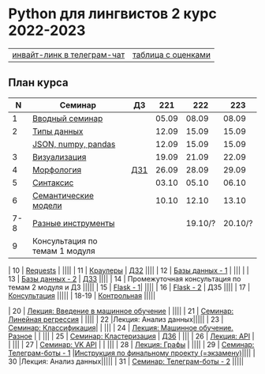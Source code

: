 # Python для лингвистов 2 курс 2022-2023

<table>
  <tr>
    <td> <a href="https://t.me/+qSMpNlvxRVpmZTVi"> инвайт-линк в телеграм-чат </a> </td>
    <td> <a href="https://docs.google.com/spreadsheets/d/17giJ1Qtz3wMvfrvyA5DsQ0KCfTRaPc15eZSN2b_QcfI/edit?usp=sharing"> таблица с оценками </a> </td>
  </tr>
</table>

## План курса

| N  | Семинар     | ДЗ | 221 | 222 | 223 |
| -- | ----------- | -- | --- | --- | --- |
| 1  | [Вводный семинар](https://github.com/hse-ling-python/seminars/blob/master/intro/course_intro_2023.ipynb) | | 05.09 | 08.09 | 08.09 |
| 2  | [Типы данных](https://github.com/hse-ling-python/seminars/blob/master/data_structures/data_structures_1(1).ipynb) || 12.09 | 15.09 | 15.09 |  
|| [JSON, numpy, pandas](https://github.com/hse-ling-python/seminars/blob/master/json_data/json_1.ipynb) || 12.09 | 15.09 | 15.09 |  
| 3  | [Визуализация](https://github.com/hse-ling-python/seminars/blob/master/visualization/visualization_for_students.ipynb) || 19.09 | 21.09 | 22.09 | 
| 4  | [Морфология](https://github.com/hse-ling-python/seminars/blob/master/morphology/morphology_1.ipynb) | [ДЗ1](https://github.com/hse-ling-python/seminars/blob/master/homework22-23/hw1.md) | 26.09 | 28.09 | 29.09 |
| 5 | [Синтаксис](https://github.com/hse-ling-python/seminars/blob/master/UDPipe/syntax.md) | | 03.10 |05.10 |06.10|
| 6  | [Семантические модели](https://github.com/hse-ling-python/seminars/blob/master/vector_models/vector_models_21_22.ipynb) |  | 10.10 | 12.10 | 13.10 | 
| 7-8  | [Разные инструменты](https://github.com/hse-ling-python/seminars/blob/master/random_compling/compling.md) | | |19.10/?| 20.10/?|
| 9 | Консультация по темам 1 модуля |||||

| 10 | [Requests](https://github.com/hse-ling-python/seminars/blob/master/html_and_requests/requests_2021.ipynb) | ||||
| 11  | [Краулеры](https://github.com/hse-ling-python/seminars/blob/master/crawlers/crawlers_1.ipynb) | [ДЗ2](https://github.com/hse-ling-python/seminars/blob/master/homework22-23/hw4.md) ||||
| 12 | [Базы данных - 1](https://github.com/hse-ling-python/seminars/blob/master/databases/databases_2020_1.ipynb) | ||| |
| 13  | [Базы данных - 2](https://github.com/hse-ling-python/seminars/blob/master/databases/databases_2020_2.ipynb) | [ДЗ3](https://github.com/hse-ling-python/seminars/blob/master/homework22-23/hw3.md) ||||
| 14 | Промежуточная консультация по темам 2 модуля и ДЗ |||||
| 15  | [Flask - 1](https://github.com/hse-ling-python/seminars/blob/master/flask_applications/flask1.ipynb)| ||||
| 16  | [Flask - 2](https://github.com/hse-ling-python/seminars/blob/master/flask_applications/flask_2-3.md) | ДЗ5 ||||
| 17 | [Консультация](https://github.com/hse-ling-python/seminars/blob/master/KontrolnayaInstruction.md) |||||
| 18-19 | [Контрольная](https://github.com/hse-ling-python/seminars/blob/master/KontrolnayaInstruction.md) |||||

| 20  | [Лекция: Введение в машинное обучение](https://github.com/hse-ling-python/seminars/blob/master/ml/intro.ipynb) | ||||
| 21  | [Семинар: Линейная регрессия](https://github.com/hse-ling-python/seminars/blob/master/ml/Linear_Regression.ipynb) | ||||
| 22  |Лекция: Анализ данных|||||
| 23  | [Семинар: Классификация](https://github.com/hse-ling-python/seminars/blob/master/ml/classification.ipynb)| | |||
| 24  | [Лекция: Машинное обучение. Разное](https://github.com/hse-ling-python/seminars/blob/master/ml/ml_final.md) | | |||
| 25  | [Семинар: Кластеризация](https://github.com/hse-ling-python/seminars/blob/master/ml/clustering.ipynb) | [ДЗ6](https://github.com/hse-ling-python/seminars/blob/master/homework22-23/hw6/hw6.md) | |||
| 26  | [Лекция: API](https://github.com/hse-ling-python/seminars/blob/master/different_api/client-server-architecture.ipynb) | | |||
| 27  | [Семинар: VK API](https://github.com/hse-ling-python/seminars/blob/master/different_api/vk_api2021.ipynb) | | |||
| 28  | [Лекция: Графы](https://github.com/hse-ling-python/seminars/blob/master/graphs/graphs_2021.ipynb) | ||||
| 29  | [Семинар: Телеграм-боты - 1](https://github.com/hse-ling-python/seminars/tree/master/chatbots/telegram) |[Инструкция по финальному проекту (=экзамену)](https://github.com/hse-ling-python/seminars/blob/master/homework22-23/final_project_guidelines.md)||||
| 30  |Лекция: Анализ данных|||||
| 31  | [Семинар: Телеграм-боты - 2](https://github.com/hse-ling-python/seminars/tree/master/chatbots/telegram) |||||


